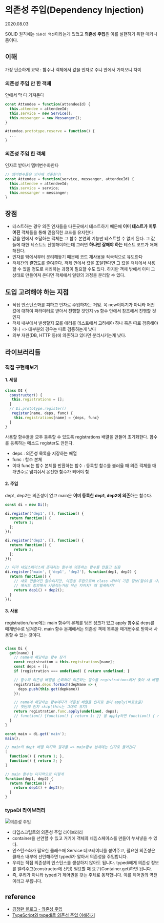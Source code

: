 # 의존성 주입(Dependency Injection)

2020.08.03

SOLID 원칙에는 `의존성 역전`이라는게 있었고 **의존성 주입**은 이를 실현하기 위한 매커니즘이다.

## 이해

가장 단순하게 요약 : 함수나 객체에서 값을 인자로 주냐 안에서 가져오냐 차이

### 의존성 주입 안 한 객체

안에서 막 다 가져온다

```js
const Attendee = function(attendeeId) {
  this.attendee = attendeeId;
  this.service = new Service();
  this.messanger = new Messanger();
}

Attendee.prototype.reserve = function() {
  ...
}
```

### 의존성 주입 한 객체

인자로 받아서 멤버변수화한다

```js
// 멤버변수들은 인자에 의존한다!
const Attendee = function(service, messanger, attendeeId) {
  this.attendee = attendeeId;
  this.service = service;
  this.messanger = messanger;
}
```

## 장점

- 테스트하는 경우 의존 인자들을 다른곳에서 테스트하기 때문에 **이미 테스트가 이루어진** 객체들을 통해 믿음직한 코드를 유지한다
- 값을 안에서 조달하는 객체는 그 함수 본연의 기능만 테스트할 수 없게 된다. 그 값들에 대한 테스트도 진행해야하는데 그러면 **하나만 잘해야 하는** 테스트 코드가 애매해진다.
- 인자를 밖에서부터 분리해놓기 때문에 코드 재사용을 적극적으로 유도한다
- 객체간의 결합도를 줄여준다. 객체 안에서 값을 조달한다면 그 값을 객체에서 사용할 수 있을 정도로 처리하는 과정이 필요할 수도 있다. 하지만 객체 밖에서 이미 그 상태로 만들어져 온다면 객체에서 일련의 과정을 분리할 수 있다.


## 도입 고려해야 하는 지점

- 직접 인스턴스화를 피하고 인자로 주입하자는 거임. 꼭 new이야기가 아니라 어떤 값에 대하여 파라미터로 받아서 진행할 것인지 vs 함수 안에서 참조해서 진행할 것인지
- 객체 내부에서 발생할지 모를 에러를 테스트에서 고려해야 하나 혹은 따로 검증해야 하나 => 대부분의 경우는 따로 검증하는게 낫다
- 외부 자원(DB, HTTP 등)에 의존하고 있다면 분리시키는게 낫다.

## 라이브러리들

### 직접 구현해보기

#### 1. 세팅

```js
class DI {
  constructor() {
   this.registrations = [];
  }
  // Di.prototype.register()
   register(name, deps, func) {
    this.registrations[name] = {deps, func}
  }
}
```

사용할 함수들을 모두 등록할 수 있도록 registrations 배열을 만들어 초기화한다. 함수를 등록하는 메소드 register도 만든다. 

- deps : 의존성 목록을 저장하는 배열
- func : 함수 본체
- 이때 func는 함수 본체를 반환하는 함수 : 등록할 함수를 불러올 때 의존 객체를 매개변수로 넘겨줘서 온전한 함수가 되어야 함

#### 2. 주입

dep1, dep2는 의존성이 없고 main은 **이미 등록한 dep1, dep2에 의존**하는 함수다.

```js
const di = new Di();

di.register('dep1', [], function() {
  return function() {
    return 1;
  };
});

di.register('dep2', [], function() {
  return function() {
    return 2;
  };
});

// 이미 네임스페이스에 존재하는 함수에 의존하는 함수를 만들고 싶음
di.register('main', ['dep1', 'dep2'], function(dep1, dep2) {
  return function() {
    // 새로 만들어진 함수이지만, 의존성 주입으로써 class 내부의 기존 정보(함수)를 사용할 수 있다
    // 메서드 정의해서 사용하는거랑 무슨 차이지? 왜 일케하지?
    return dep1() + dep2();
  }
});
```

#### 3. 사용

registration.func에는 main 함수의 본체를 담은 성크가 있고 apply 함수로 deps를 매개변수로 넘겨준다. main 함수 본체에서는 의존성 객체 목록을 매개변수로 받아서 사용할 수 있는 것이다.

```js

class Di {
  get(name) {
    // name에 해당하는 함수 찾기
    const registration = this.registrations[name];
    const deps = [];
    if (registration === undefined) { return undefined; }

    // 함수의 의존성 배열을 순회하며 의존하는 함수를 registrations에서 찾아 새 배열에 넣는다
    registration.deps.forEach(depName => {
      deps.push(this.get(depName))
    });

    // name에 해당하는 함수에다가 의존성 배열을 인자로 삼아 apply(바로호출)
    // 첫번째 인자 skip(this는 그대로 유지)
    return registration.func.apply(undefined, deps);
    // function() {function() { return 1; }} 을 apply하면 function() { return 1; }
  }
}

const main = di.get('main');
main();

// main의 dept 배열 마지막 결과물 => main함수 본체에는 인자로 들어간다
[
  function() { return 1; },
  function() { return 2; }
]

// main 함수는 마지막으로 이렇게
function(dep1, dep2) {
  return function() {
    return dep1() + dep2();
  }
}
```

### typeDI 라이브러리

![의존성 주입](https://miro.medium.com/max/1022/1*mAhlq4o4MsqFwWp0bRjK4Q.png)

- 타입스크립트의 의존성 주입 라이브러리
- container을 선언할 수 있고 거기에 객체의 네임스페이스를 만들어 쑤셔넣을 수 있다.
- 인스턴스화가 필요한 클래스에 Service 데코레이터를 붙여주고, 필요한 의존성은 클래스 내부에 선언해주면 typedi가 알아서 의존성을 주입합니다.
- 우리는 직접 의존성의 인스턴스를 생성하지 않아도 됩니다. typedi에게 의존성 정보를 알려주고(constructor에 선언) 필요할 때 요구(Container.get)하면 됩니다.
- 즉, 우리가 아니라 typedi가 제어권을 갖는 주체로 동작합니다. 이를 제어권의 역전이라고 부릅니다.

## reference

- [김정환 블로그 - 의존성 주입](http://jeonghwan-kim.github.io/js/2017/02/17/dependency-injection.html)
- [TypeScript와 typedi로 의존성 주입 이해하기](https://medium.com/@HoseungJang/typescript%EC%99%80-typedi%EB%A1%9C-%EC%9D%98%EC%A1%B4%EC%84%B1-%EC%A3%BC%EC%9E%85-%EC%9D%B4%ED%95%B4%ED%95%98%EA%B8%B0-5d83ef1977f9)
